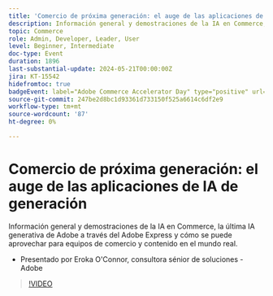 ```yaml
---
title: 'Comercio de próxima generación: el auge de las aplicaciones de IA de generación'
description: Información general y demostraciones de la IA en Commerce, la última IA generativa de Adobe a través del Adobe Express y cómo se puede aprovechar para equipos de comercio y contenido en el mundo real.
topic: Commerce
role: Admin, Developer, Leader, User
level: Beginner, Intermediate
doc-type: Event
duration: 1896
last-substantial-update: 2024-05-21T00:00:00Z
jira: KT-15542
hidefromtoc: true
badgeEvent: label="Adobe Commerce Accelerator Day" type="positive" url="https://experienceleague.adobe.com/en/docs/events/apac-commerce-recordings/2024/accelerator-day/overview.html"
source-git-commit: 247be2d8bc1d93361d733150f525a6614c6df2e9
workflow-type: tm+mt
source-wordcount: '87'
ht-degree: 0%

---
```



# Comercio de próxima generación: el auge de las aplicaciones de IA de generación

Información general y demostraciones de la IA en Commerce, la última IA generativa de Adobe a través del Adobe Express y cómo se puede aprovechar para equipos de comercio y contenido en el mundo real.

+ Presentado por Eroka O&#39;Connor, consultora sénior de soluciones - Adobe

>[!VIDEO](https://video.tv.adobe.com/v/3429269/?learn=on)
